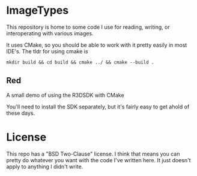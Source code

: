 # ImageTypes

This repository is home to some code I use for reading, writing, or interoperating with various images.

It uses CMake, so you should be able to work with it pretty easily in most IDE's.  The tldr for using cmake is

`mkdir build && cd build && cmake ../ && cmake --build .`




## Red

A small demo of using the R3DSDK with CMake

You'll need to install the SDK separately, but it's fairly easy to get ahold of these days.

# License

This repo has a "BSD Two-Clause" license.  I think that means you can pretty do whatever you want with the code I've written here.  It just doesn't apply to anything I didn't write.
